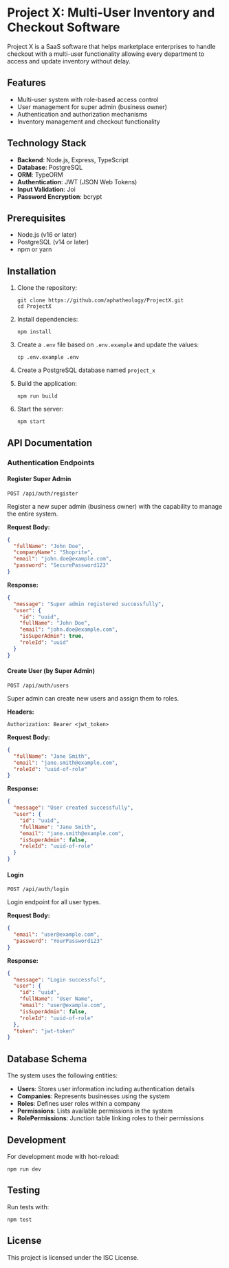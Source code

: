 # Project X: Multi-User Inventory and Checkout Software

Project X is a SaaS software that helps marketplace enterprises to handle checkout with a multi-user functionality allowing every department to access and update inventory without delay.

## Features

- Multi-user system with role-based access control
- User management for super admin (business owner)
- Authentication and authorization mechanisms
- Inventory management and checkout functionality

## Technology Stack

- **Backend**: Node.js, Express, TypeScript
- **Database**: PostgreSQL
- **ORM**: TypeORM
- **Authentication**: JWT (JSON Web Tokens)
- **Input Validation**: Joi
- **Password Encryption**: bcrypt

## Prerequisites

- Node.js (v16 or later)
- PostgreSQL (v14 or later)
- npm or yarn

## Installation

1. Clone the repository:
   ```
   git clone https://github.com/aphatheology/ProjectX.git
   cd ProjectX
   ```

2. Install dependencies:
   ```
   npm install
   ```

3. Create a `.env` file based on `.env.example` and update the values:
   ```
   cp .env.example .env
   ```

4. Create a PostgreSQL database named `project_x`

5. Build the application:
   ```
   npm run build
   ```

6. Start the server:
   ```
   npm start
   ```

## API Documentation

### Authentication Endpoints

#### Register Super Admin

```
POST /api/auth/register
```

Register a new super admin (business owner) with the capability to manage the entire system.

**Request Body:**
```json
{
  "fullName": "John Doe",
  "companyName": "Shoprite",
  "email": "john.doe@example.com",
  "password": "SecurePassword123"
}
```

**Response:**
```json
{
  "message": "Super admin registered successfully",
  "user": {
    "id": "uuid",
    "fullName": "John Doe",
    "email": "john.doe@example.com",
    "isSuperAdmin": true,
    "roleId": "uuid"
  }
}
```

#### Create User (by Super Admin)

```
POST /api/auth/users
```

Super admin can create new users and assign them to roles.

**Headers:**
```
Authorization: Bearer <jwt_token>
```

**Request Body:**
```json
{
  "fullName": "Jane Smith",
  "email": "jane.smith@example.com",
  "roleId": "uuid-of-role"
}
```

**Response:**
```json
{
  "message": "User created successfully",
  "user": {
    "id": "uuid",
    "fullName": "Jane Smith",
    "email": "jane.smith@example.com",
    "isSuperAdmin": false,
    "roleId": "uuid-of-role"
  }
}
```

#### Login

```
POST /api/auth/login
```

Login endpoint for all user types.

**Request Body:**
```json
{
  "email": "user@example.com",
  "password": "YourPassword123"
}
```

**Response:**
```json
{
  "message": "Login successful",
  "user": {
    "id": "uuid",
    "fullName": "User Name",
    "email": "user@example.com",
    "isSuperAdmin": false,
    "roleId": "uuid-of-role"
  },
  "token": "jwt-token"
}
```

## Database Schema

The system uses the following entities:

- **Users**: Stores user information including authentication details
- **Companies**: Represents businesses using the system
- **Roles**: Defines user roles within a company
- **Permissions**: Lists available permissions in the system
- **RolePermissions**: Junction table linking roles to their permissions

## Development

For development mode with hot-reload:
```
npm run dev
```

## Testing

Run tests with:
```
npm test
```

## License

This project is licensed under the ISC License.